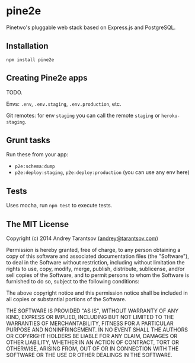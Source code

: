# pine2e

Pinetwo's pluggable web stack based on Express.js and PostgreSQL.


## Installation

    npm install pine2e


## Creating Pine2e apps

TODO.

Envs: `.env`, `.env.staging`, `.env.production`, etc.

Git remotes: for env `staging` you can call the remote `staging` or `heroku-staging`.


## Grunt tasks

Run these from your app:

* `p2e:schema:dump`
* `p2e:deploy:staging`, `p2e:deploy:production` (you can use any env here)


## Tests

Uses mocha, run `npm test` to execute tests.


## The MIT License

Copyright (c) 2014 Andrey Tarantsov (andrey@tarantsov.com)

Permission is hereby granted, free of charge, to any person obtaining a copy of this software and associated documentation files (the "Software"), to deal in the Software without restriction, including without limitation the rights to use, copy, modify, merge, publish, distribute, sublicense, and/or sell copies of the Software, and to permit persons to whom the Software is furnished to do so, subject to the following conditions:

The above copyright notice and this permission notice shall be included in all copies or substantial portions of the Software.

THE SOFTWARE IS PROVIDED "AS IS", WITHOUT WARRANTY OF ANY KIND, EXPRESS OR IMPLIED, INCLUDING BUT NOT LIMITED TO THE WARRANTIES OF MERCHANTABILITY, FITNESS FOR A PARTICULAR PURPOSE AND NONINFRINGEMENT. IN NO EVENT SHALL THE AUTHORS OR COPYRIGHT HOLDERS BE LIABLE FOR ANY CLAIM, DAMAGES OR OTHER LIABILITY, WHETHER IN AN ACTION OF CONTRACT, TORT OR OTHERWISE, ARISING FROM, OUT OF OR IN CONNECTION WITH THE SOFTWARE OR THE USE OR OTHER DEALINGS IN THE SOFTWARE.
